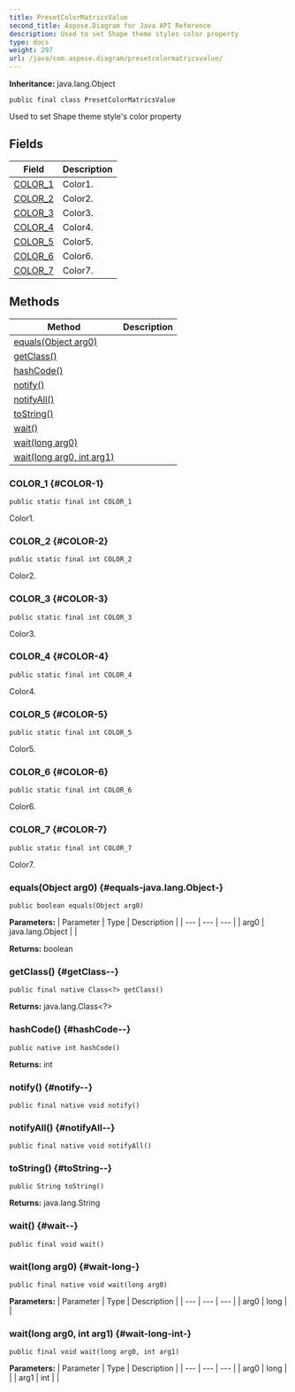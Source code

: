 ```yaml
---
title: PresetColorMatricsValue
second_title: Aspose.Diagram for Java API Reference
description: Used to set Shape theme styles color property
type: docs
weight: 297
url: /java/com.aspose.diagram/presetcolormatricsvalue/
---
```


**Inheritance:**
java.lang.Object
```
public final class PresetColorMatricsValue
```

Used to set Shape theme style's color property
## Fields

| Field | Description |
| --- | --- |
| [COLOR_1](#COLOR-1) | Color1. |
| [COLOR_2](#COLOR-2) | Color2. |
| [COLOR_3](#COLOR-3) | Color3. |
| [COLOR_4](#COLOR-4) | Color4. |
| [COLOR_5](#COLOR-5) | Color5. |
| [COLOR_6](#COLOR-6) | Color6. |
| [COLOR_7](#COLOR-7) | Color7. |
## Methods

| Method | Description |
| --- | --- |
| [equals(Object arg0)](#equals-java.lang.Object-) |  |
| [getClass()](#getClass--) |  |
| [hashCode()](#hashCode--) |  |
| [notify()](#notify--) |  |
| [notifyAll()](#notifyAll--) |  |
| [toString()](#toString--) |  |
| [wait()](#wait--) |  |
| [wait(long arg0)](#wait-long-) |  |
| [wait(long arg0, int arg1)](#wait-long-int-) |  |
### COLOR_1 {#COLOR-1}
```
public static final int COLOR_1
```


Color1.

### COLOR_2 {#COLOR-2}
```
public static final int COLOR_2
```


Color2.

### COLOR_3 {#COLOR-3}
```
public static final int COLOR_3
```


Color3.

### COLOR_4 {#COLOR-4}
```
public static final int COLOR_4
```


Color4.

### COLOR_5 {#COLOR-5}
```
public static final int COLOR_5
```


Color5.

### COLOR_6 {#COLOR-6}
```
public static final int COLOR_6
```


Color6.

### COLOR_7 {#COLOR-7}
```
public static final int COLOR_7
```


Color7.

### equals(Object arg0) {#equals-java.lang.Object-}
```
public boolean equals(Object arg0)
```




**Parameters:**
| Parameter | Type | Description |
| --- | --- | --- |
| arg0 | java.lang.Object |  |

**Returns:**
boolean
### getClass() {#getClass--}
```
public final native Class<?> getClass()
```




**Returns:**
java.lang.Class<?>
### hashCode() {#hashCode--}
```
public native int hashCode()
```




**Returns:**
int
### notify() {#notify--}
```
public final native void notify()
```




### notifyAll() {#notifyAll--}
```
public final native void notifyAll()
```




### toString() {#toString--}
```
public String toString()
```




**Returns:**
java.lang.String
### wait() {#wait--}
```
public final void wait()
```




### wait(long arg0) {#wait-long-}
```
public final native void wait(long arg0)
```




**Parameters:**
| Parameter | Type | Description |
| --- | --- | --- |
| arg0 | long |  |

### wait(long arg0, int arg1) {#wait-long-int-}
```
public final void wait(long arg0, int arg1)
```




**Parameters:**
| Parameter | Type | Description |
| --- | --- | --- |
| arg0 | long |  |
| arg1 | int |  |

